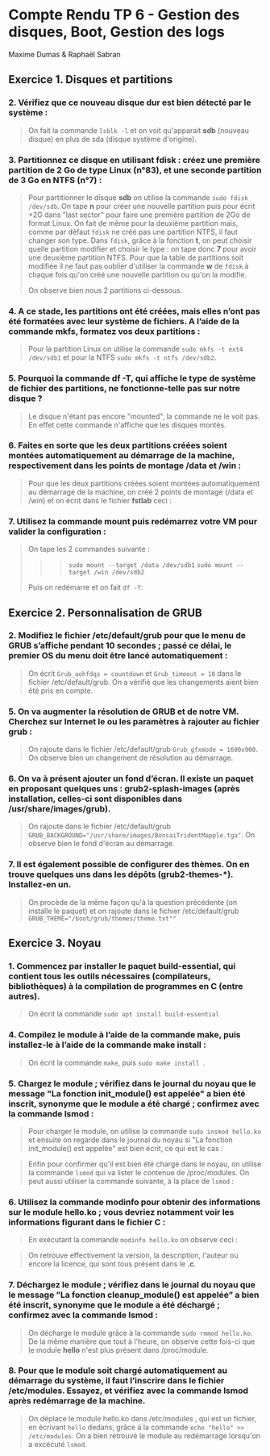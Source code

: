 # Compte Rendu TP 6 - Gestion des disques, Boot, Gestion des logs
Maxime Dumas & Raphaël Sabran

## Exercice 1. Disques et partitions

### 2. Vérifiez que ce nouveau disque dur est bien détecté par le système :
> On fait la commande ``lsblk -l`` et on voit qu'apparait **sdb** (nouveau disque) en plus de sda (disque système d'origine).

### 3. Partitionnez ce disque en utilisant fdisk : créez une première partition de 2 Go de type Linux (n°83), et une seconde partition de 3 Go en NTFS (n°7) :
>  Pour partitionner le disque **sdb** on utilise la commande ``sudo fdisk /dev/sdb``. On tape **n** pour créer une nouvelle partition puis pour écrit +2G dans "last sector" pour faire une première partition de 2Go de format Linux. On fait de même pour la deuxième partition mais, comme par défaut ``fdisk`` ne créé pas une partition NTFS, il faut changer son type. Dans ``fdisk``, grâce à la fonction **t**, on peut choisir quelle partition modifier et choisir le type : on tape donc **7** pour avoir une deuxième partition NTFS.
>  Pour que la table de partitions soit modifiée il ne faut pas oublier d'utiliser la commande **w** de ``fdisk`` à chaque fois qu'on créé une nouvelle partition ou qu'on la modifie.
>  
> On observe bien nous 2 partitions ci-dessous.

### 4. A ce stade, les partitions ont été créées, mais elles n’ont pas été formatées avec leur système de fichiers. A l’aide de la commande mkfs, formatez vos deux partitions :
> Pour la partition Linux on utilise la commande  ``sudo mkfs -t ext4 /dev/sdb1`` et pour la NTFS ``sudo mkfs -t ntfs /dev/sdb2``.

### 5. Pourquoi la commande df -T, qui affiche le type de système de fichier des partitions, ne fonctionne-telle pas sur notre disque ?
> Le disque n'étant pas encore "mounted", la commande ne le voit pas. En effet cette commande n'affiche que les disques montés.

### 6. Faites en sorte que les deux partitions créées soient montées automatiquement au démarrage de la machine, respectivement dans les points de montage /data et /win :
> Pour que les deux partitions créées soient montées automatiquement au démarrage de la machine, on créé 2 points de montage (/data et /win) et on écrit dans le fichier **fstlab** ceci :
> 

### 7. Utilisez la commande mount puis redémarrez votre VM pour valider la configuration :
> On tape les 2 commandes suivante : 
> > > ``sudo mount --target /data /dev/sdb1``
> > > ``sudo mount --target /win /dev/sdb2`` 
> 
>  Puis on redémarre et on fait ``df -T``: 


## Exercice 2. Personnalisation de GRUB

### 2. Modifiez le fichier /etc/default/grub pour que le menu de GRUB s’affiche pendant 10 secondes ; passé ce délai, le premier OS du menu doit être lancé automatiquement :
> On écrit  ``Grub_aohfdqs = countdown`` et ``Grub_timeout = 10`` dans le fichier /etc/default/grub.
> On a vérifié que les changements aient bien été pris en compte.

### 5. On va augmenter la résolution de GRUB et de notre VM. Cherchez sur Internet le ou les paramètres à rajouter au fichier grub :
> On rajoute dans le fichier /etc/default/grub ``Grub_gfxmode = 1600x900``.
> On observe bien un changement de résolution au démarrage.

### 6. On va à présent ajouter un fond d’écran. Il existe un paquet en proposant quelques uns : grub2-splash-images (après installation, celles-ci sont disponibles dans /usr/share/images/grub).
> On rajoute dans le fichier /etc/default/grub ``GRUB_BACKGROUND="/usr/share/images/BonsaiTridentMapple.tga"``.
> On observe bien le fond d'écran au démarrage.

### 7. Il est également possible de configurer des thèmes. On en trouve quelques uns dans les dépôts (grub2-themes-*). Installez-en un.
> On procède de la même façon qu'à la question précédente (on installe le paquet) et on rajoute dans le fichier /etc/default/grub ``GRUB_THEME="/boot/grub/themes/theme.txt""``

## Exercice 3. Noyau

### 1. Commencez par installer le paquet build-essential, qui contient tous les outils nécessaires (compilateurs, bibliothèques) à la compilation de programmes en C (entre autres).
> On écrit la commande ``sudo apt install build-essential``

###  4. Compilez le module à l’aide de la commande make, puis installez-le à l’aide de la commande make install :
 >On écrit la commande ``make``, puis  ``sudo make install ``.

### 5. Chargez le module ; vérifiez dans le journal du noyau que le message "La fonction init_module() est appelée" a bien été inscrit, synonyme que le module a été chargé ; confirmez avec la commande lsmod :
> Pour charger le module, on utilise la commande ``sudo insmod hello.ko`` et ensuite on regarde dans le journal du noyau si "La fonction init_module() est appelée" est bien écrit, ce qui est le cas :

> Enfin pour confirmer qu'il est bien été chargé dans le noyau, on utilise la commande ``lsmod`` qui va lister le contenue de /proc/modules.
> On peut aussi utiliser la commande suivante, à la place de ``lsmod`` :

### 6. Utilisez la commande modinfo pour obtenir des informations sur le module hello.ko ; vous devriez notamment voir les informations figurant dans le fichier C :
> En exécutant la commande ``modinfo hello.ko`` on observe ceci :

> On retrouve effectivement la version, la description, l'auteur ou encore la licence, qui sont tous présent dans le **.c**.

### 7. Déchargez le module ; vérifiez dans le journal du noyau que le message ”La fonction cleanup_module() est appelée” a bien été inscrit, synonyme que le module a été déchargé ; confirmez avec la commande lsmod :
> On décharge le module grâce à la commande ``sudo rmmod hello.ko``.
> De la même manière que tout à l'heure, on observe cette fois-ci que le module **hello** n'est plus présent dans /proc/module.

### 8. Pour que le module soit chargé automatiquement au démarrage du système, il faut l’inscrire dans le fichier /etc/modules. Essayez, et vérifiez avec la commande lsmod après redémarrage de la machine.

> On déplace le module hello.ko dans /etc/modules , qui est un fichier, en écrivant ``hello`` dedans, grâce à la commande ``echo "hello" >> /etc/modules``.
> On a bien retrouvé le module au redémarrage lorsqu'on a excécuté ``lsmod``.
